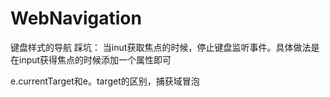 # WebNavigation

键盘样式的导航
踩坑：
当inut获取焦点的时候，停止键盘监听事件。具体做法是在input获得焦点的时候添加一个属性即可

e.currentTarget和e。target的区别，捕获域冒泡